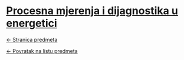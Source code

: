 # [Procesna mjerenja i dijagnostika u energetici](https://www.github.com/studosi-fer/PMDUE)
[<- Stranica predmeta](https://www.fer.unizg.hr/predmet/pmdue)

[<- Povratak na listu predmeta](https://www.github.com/studosi/FER)